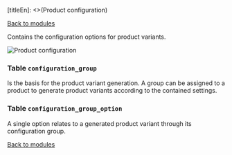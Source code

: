 [titleEn]: <>(Product configuration)

[Back to modules](./../10-modules.md)

Contains the configuration options for product variants.

![Product configuration](./dist/erm-shopware-core-content-configuration.svg)


### Table `configuration_group`

Is the basis for the product variant generation. A group can be assigned to a product to generate product variants according to the contained settings.


### Table `configuration_group_option`

A single option relates to a generated product variant through its configuration group.


[Back to modules](./../10-modules.md)
